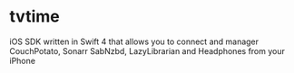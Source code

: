 # tvtime
iOS SDK written in Swift 4 that allows you to connect and manager CouchPotato, Sonarr SabNzbd, LazyLibrarian and Headphones from your iPhone
